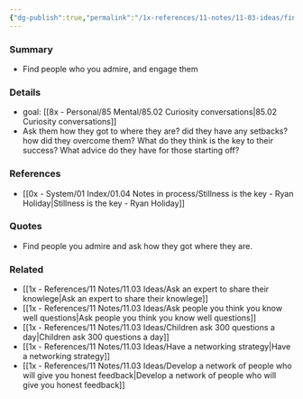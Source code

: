 ```yaml
---
{"dg-publish":true,"permalink":"/1x-references/11-notes/11-03-ideas/find-people-you-admire-and-ask-how-they-got-where-they-are/","title":"Find people you admire and ask how they got where they are","created":"2024-03-13T20:57:04.174+03:00","updated":"2024-03-13T21:00:32.008+03:00"}
---
```



### Summary
- Find people who you admire, and engage them

### Details
- goal: [[8x - Personal/85 Mental/85.02 Curiosity conversations\|85.02 Curiosity conversations]]
- Ask them how they got to where they are? did they have any setbacks? how did they overcome them? What do they think is the key to their success? What advice do they have for those starting off?

### References
- [[0x - System/01 Index/01.04 Notes in process/Stillness is the key - Ryan Holiday\|Stillness is the key - Ryan Holiday]]

### Quotes
- Find people you admire and ask how they got where they are. 

### Related
- [[1x - References/11 Notes/11.03 Ideas/Ask an expert to share their knowlege\|Ask an expert to share their knowlege]]
- [[1x - References/11 Notes/11.03 Ideas/Ask people you think you know well questions\|Ask people you think you know well questions]]
- [[1x - References/11 Notes/11.03 Ideas/Children ask 300 questions a day\|Children ask 300 questions a day]]
- [[1x - References/11 Notes/11.03 Ideas/Have a networking strategy\|Have a networking strategy]]
- [[1x - References/11 Notes/11.03 Ideas/Develop a network of people who will give you honest feedback\|Develop a network of people who will give you honest feedback]]
